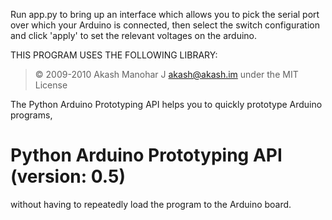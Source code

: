 Run app.py to bring up an interface which allows you to pick the serial port over which
your Arduino is connected, then select the switch configuration and click 'apply' to 
set the relevant voltages on the arduino.


THIS PROGRAM USES THE FOLLOWING LIBRARY:

> &copy; 2009-2010 Akash Manohar J <akash@akash.im>
> under the MIT License

The Python Arduino Prototyping API helps you to quickly prototype Arduino programs, 
# Python Arduino Prototyping API (version: 0.5)

without having to repeatedly load the program to the Arduino board.
